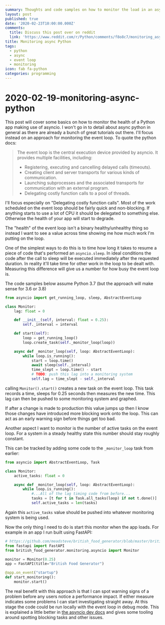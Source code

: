 ```yaml
---
summary: Thoughts and code samples on how to monitor the load in an async Python system
layout: post
published: true
date: '2020-02-23T10:00:00.000Z'
comments:
  title: Discuss this post over on reddit
  link: 'https://www.reddit.com/r/Python/comments/f8o8c7/monitoring_asyncio_python/'
title: Monitoring async Python
tags:
  - python
  - async
  - event loop
  - monitoring
icon: fab fa-python
categories: programming
---
```


# 2020-02-19-monitoring-async-python

This post will cover some basics on how to monitor the health of a Python app making use of asyncio. I won't go in to detail about async python in general as there are already a bunch of great tutorials out there. I'll focus instead on an approach for monitoring the event loop. To quote the python docs:

> The event loop is the central execution device provided by asyncio. It provides multiple facilities, including:
>
> * Registering, executing and cancelling delayed calls \(timeouts\).    
> * Creating client and server transports for various kinds of communication.    
> * Launching subprocesses and the associated transports for communication with an external program.    
> * Delegating costly function calls to a pool of threads.

I'll focus especially on "Delegating costly function calls". Most of the work scheduled on the event loop should be fairly quick and non-blocking. If anything starts to use a lot of CPU it should be delegated to something else. Otherwise the health of your app will start to degrade.

The "health" of the event loop isn't a binary healthy/unhealthy thing so instead I want to see a value across time showing me how much work I'm putting on the loop.

One of the simplest ways to do this is to time how long it takes to resume a piece of code that's performed an `asyncio.sleep`. In ideal conditions the code after the call to sleep will be executed immediately after the requested duration. In reality it'll take time for other work in the loop to be dealt with. Measuring this difference will give us a number for how busy the event loop is.

The code samples below assume Python 3.7 \(but the approach will make sense for 3.6 or 3.8\)

```python
from asyncio import get_running_loop, sleep, AbstractEventLoop

class Monitor:
    lag: float = 0

    def __init__(self, interval: float = 0.25):
        self._interval = interval

    def start(self):
        loop = get_running_loop()
        loop.create_task(self._monitor_loop(loop))

    async def _monitor_loop(self, loop: AbstractEventLoop):
        while loop.is_running():
            start = loop.time()
            await sleep(self._interval)
            time_slept = loop.time() - start
            # TODO: push this lag into a monitoring system
            self.lag = time_slept - self._interval
```

calling `Monitor().start()` creates a new task on the event loop. This task records a time, sleeps for 0.25 seconds then measures the new time. This lag can then be pushed to some monitoring system and graphed.

If after a change is made to production this value jumps up then I know those changes have introduced more blocking work onto the loop. This can act as an early warning sign before things get too bad.

Another aspect I want to monitor is the number of active tasks on the event loop. For a system in a steady healthy state this number should stay roughly constant.

This can be tracked by adding some code to the `_monitor_loop` task from earlier:

```python
from asyncio import AbstractEventLoop, Task

class Monitor:
    active_tasks: float = 0

    async def _monitor_loop(self, loop: AbstractEventLoop):
        while loop.is_running():
            #...All of the lag timing code from before...
            tasks = [t for t in Task.all_tasks(loop) if not t.done()]
            self.active_tasks = len(tasks)
```

Again this `active_tasks` value should be pushed into whatever monitoring system is being used.

Now the only thing I need to do is start this monitor when the app loads. For example in an app I run built using FastAPI:

```python
# https://github.com/meadsteve/british_food_generator/blob/master/british_food_generator/app.py
from fastapi import FastAPI
from british_food_generator.monitoring.asyncio import Monitor

monitor = Monitor(0.25)
app = FastAPI(title="British Food Generator")

@app.on_event("startup")
def start_monitoring():
    monitor.start()
```

The real benefit with this approach is that I can spot warning signs of a problem before any users notice a performance impact. If either measure indicates some problems I can start investigating straight away. At this stage the code could be run locally with the event loop in debug mode. This is explained a little better in [the asyncio dev docs](https://docs.python.org/3.8/library/asyncio-dev.html#asyncio-dev) and gives some tooling around spotting blocking tasks and other issues.

